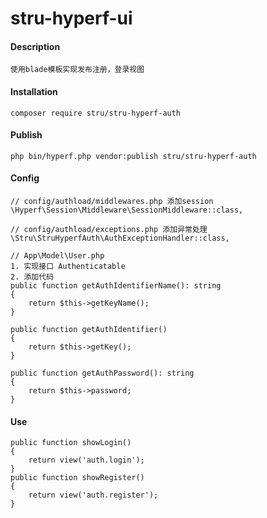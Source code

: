 # stru-hyperf-ui

#### Description
```
使用blade模板实现发布注册，登录视图
```

#### Installation
```
composer require stru/stru-hyperf-auth
```

#### Publish
```
php bin/hyperf.php vendor:publish stru/stru-hyperf-auth
```


#### Config
```
// config/authload/middlewares.php 添加session
\Hyperf\Session\Middleware\SessionMiddleware::class,

// config/authload/exceptions.php 添加异常处理
\Stru\StruHyperfAuth\AuthExceptionHandler::class,

// App\Model\User.php
1. 实现接口 Authenticatable
2. 添加代码
public function getAuthIdentifierName(): string
{
    return $this->getKeyName();
}

public function getAuthIdentifier()
{
    return $this->getKey();
}

public function getAuthPassword(): string
{
    return $this->password;
}
```

#### Use
```
public function showLogin()
{
    return view('auth.login');
}
public function showRegister()
{
    return view('auth.register');
}
```


